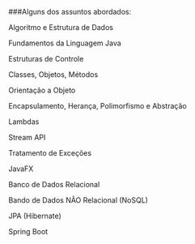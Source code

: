 ###Alguns dos assuntos abordados:

Algoritmo e Estrutura de Dados

Fundamentos da Linguagem Java

Estruturas de Controle

Classes, Objetos, Métodos

Orientação a Objeto

Encapsulamento, Herança, Polimorfismo e Abstração

Lambdas

Stream API

Tratamento de Exceções

JavaFX

Banco de Dados Relacional

Bando de Dados NÃO Relacional (NoSQL)

JPA (Hibernate)

Spring Boot